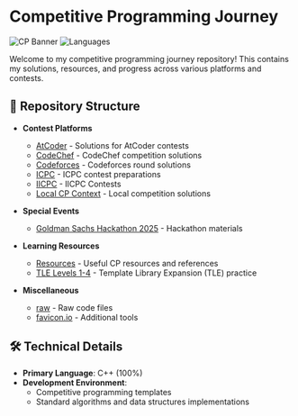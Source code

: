# Competitive Programming Journey

![CP Banner](https://img.shields.io/badge/Competitive-Programming-blue) 
![Languages](https://img.shields.io/badge/C++-100%25-orange)

Welcome to my competitive programming journey repository! This contains my solutions, resources, and progress across various platforms and contests.

## 📂 Repository Structure

- **Contest Platforms**
  - [AtCoder](/AtCoder) - Solutions for AtCoder contests
  - [CodeChef](/Codechat) - CodeChef competition solutions
  - [Codeforces](/Codeforces) - Codeforces round solutions
  - [ICPC](/ICPC) - ICPC contest preparations
  - [IICPC](/IICPC) - IICPC Contests
  - [Local CP Context](/Local%20CP%20Context) - Local competition solutions

- **Special Events**
  - [Goldman Sachs Hackathon 2025](/Goldman%20Sachs/Goldman%20CS%20Hackathon%202025) - Hackathon materials

- **Learning Resources**
  - [Resources](/Resources) - Useful CP resources and references
  - [TLE Levels 1-4](/TLE%20LEVEL%201) - Template Library Expansion (TLE) practice

- **Miscellaneous**
  - [raw](/raw) - Raw code files
  - [favicon.io](/favicon.io) - Additional tools

## 🛠️ Technical Details

- **Primary Language**: C++ (100%)
- **Development Environment**: 
  - Competitive programming templates
  - Standard algorithms and data structures implementations
